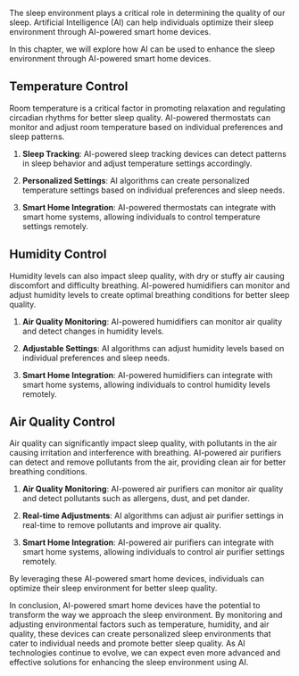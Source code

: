 
The sleep environment plays a critical role in determining the quality of our sleep. Artificial Intelligence (AI) can help individuals optimize their sleep environment through AI-powered smart home devices.

In this chapter, we will explore how AI can be used to enhance the sleep environment through AI-powered smart home devices.

Temperature Control
-------------------

Room temperature is a critical factor in promoting relaxation and regulating circadian rhythms for better sleep quality. AI-powered thermostats can monitor and adjust room temperature based on individual preferences and sleep patterns.

1. **Sleep Tracking**: AI-powered sleep tracking devices can detect patterns in sleep behavior and adjust temperature settings accordingly.

2. **Personalized Settings**: AI algorithms can create personalized temperature settings based on individual preferences and sleep needs.

3. **Smart Home Integration**: AI-powered thermostats can integrate with smart home systems, allowing individuals to control temperature settings remotely.

Humidity Control
----------------

Humidity levels can also impact sleep quality, with dry or stuffy air causing discomfort and difficulty breathing. AI-powered humidifiers can monitor and adjust humidity levels to create optimal breathing conditions for better sleep quality.

1. **Air Quality Monitoring**: AI-powered humidifiers can monitor air quality and detect changes in humidity levels.

2. **Adjustable Settings**: AI algorithms can adjust humidity levels based on individual preferences and sleep needs.

3. **Smart Home Integration**: AI-powered humidifiers can integrate with smart home systems, allowing individuals to control humidity levels remotely.

Air Quality Control
-------------------

Air quality can significantly impact sleep quality, with pollutants in the air causing irritation and interference with breathing. AI-powered air purifiers can detect and remove pollutants from the air, providing clean air for better breathing conditions.

1. **Air Quality Monitoring**: AI-powered air purifiers can monitor air quality and detect pollutants such as allergens, dust, and pet dander.

2. **Real-time Adjustments**: AI algorithms can adjust air purifier settings in real-time to remove pollutants and improve air quality.

3. **Smart Home Integration**: AI-powered air purifiers can integrate with smart home systems, allowing individuals to control air purifier settings remotely.

By leveraging these AI-powered smart home devices, individuals can optimize their sleep environment for better sleep quality.

In conclusion, AI-powered smart home devices have the potential to transform the way we approach the sleep environment. By monitoring and adjusting environmental factors such as temperature, humidity, and air quality, these devices can create personalized sleep environments that cater to individual needs and promote better sleep quality. As AI technologies continue to evolve, we can expect even more advanced and effective solutions for enhancing the sleep environment using AI.

